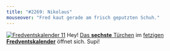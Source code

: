 ```yaml
---
title: "#2269: Nikolaus"
mouseover: "Fred kaut gerade am frisch geputzten Schuh."
---
```


<a href="http://www.fonflatter.de/der-fetzige-fredventskalender-2011/" title="Fredventskalender 11"><img src="http://www.fonflatter.de/adv11/fredventskalender_banner.png" alt="Fredventskalender 11" /></a>
Hey! <a href="http://www.fonflatter.de/2011/12/06/das-6-turchen" title="Fredventskalender 2011">Das <strong>sechste</strong> Türchen</a> im <a href="http://www.fonflatter.de/der-fetzige-fredventskalender-2011/" title="Fredventskalender 2011">fetzigen <strong>Fredventskalender</strong></a> öffnet sich. Supi!

